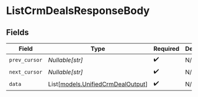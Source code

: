 # ListCrmDealsResponseBody


## Fields

| Field                                                                  | Type                                                                   | Required                                                               | Description                                                            |
| ---------------------------------------------------------------------- | ---------------------------------------------------------------------- | ---------------------------------------------------------------------- | ---------------------------------------------------------------------- |
| `prev_cursor`                                                          | *Nullable[str]*                                                        | :heavy_check_mark:                                                     | N/A                                                                    |
| `next_cursor`                                                          | *Nullable[str]*                                                        | :heavy_check_mark:                                                     | N/A                                                                    |
| `data`                                                                 | List[[models.UnifiedCrmDealOutput](../models/unifiedcrmdealoutput.md)] | :heavy_check_mark:                                                     | N/A                                                                    |